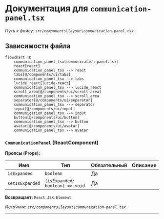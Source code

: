 # Документация для `communication-panel.tsx`

*Путь к файлу: `src/components\layout\communication-panel.tsx`*

## Зависимости файла

```mermaid
flowchart TD
    communication_panel_tsx[communication-panel.tsx]
    react[react]
    communication_panel_tsx --> react
    tabs[@/components/ui/tabs]
    communication_panel_tsx --> tabs
    lucide_react[lucide-react]
    communication_panel_tsx --> lucide_react
    scroll_area[@/components/ui/scroll-area]
    communication_panel_tsx --> scroll_area
    separator[@/components/ui/separator]
    communication_panel_tsx --> separator
    input[@/components/ui/input]
    communication_panel_tsx --> input
    button[@/components/ui/button]
    communication_panel_tsx --> button
    avatar[@/components/ui/avatar]
    communication_panel_tsx --> avatar
```

### `CommunicationPanel` (ReactComponent)

**Пропсы (Props):**

| Имя | Тип | Обязательный | Описание |
|---|---|---|---|
| `isExpanded` | `boolean` | Да |  |
| `setIsExpanded` | `(isExpanded: boolean) => void` | Да |  |

**Возвращает:** `React.JSX.Element`

*Источник: `src/components\layout\communication-panel.tsx`*

---
